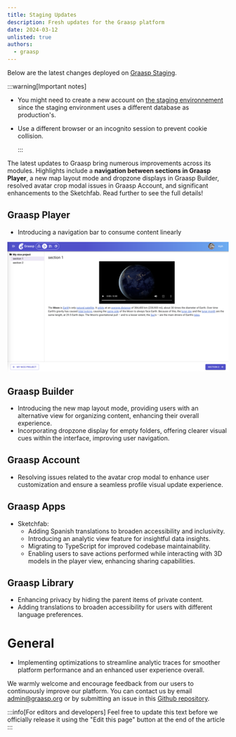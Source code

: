```yaml
---
title: Staging Updates
description: Fresh updates for the Graasp platform
date: 2024-03-12
unlisted: true
authors:
  - graasp
---
```


<!-- TODO: Need to add a summary here ! -->

<!-- truncate -->

Below are the latest changes deployed on [Graasp Staging](https://builder.stage.graasp.org).

:::warning[Important notes]

- You might need to create a new account on [the staging environnement](https://auth.stage.graasp.org) since the staging environment uses a different database as production's.
- Use a different browser or an incognito session to prevent cookie collision.

  :::

The latest updates to Graasp bring numerous improvements across its modules. Highlights include a <strong>navigation between sections in Graasp Player</strong>, a new map layout mode and dropzone displays in Graasp Builder, resolved avatar crop modal issues in Graasp Account, and significant enhancements to the Sketchfab. Read further to see the full details!

<!-- truncate -->

## Graasp Player

- Introducing a navigation bar to consume content linearly

![alt text](../screenshots/2024-03-12-player-navigation.png)

## Graasp Builder

- Introducing the new map layout mode, providing users with an alternative view for organizing content, enhancing their overall experience.
- Incorporating dropzone display for empty folders, offering clearer visual cues within the interface, improving user navigation.

## Graasp Account

- Resolving issues related to the avatar crop modal to enhance user customization and ensure a seamless profile visual update experience.

## Graasp Apps

- Sketchfab:
  - Adding Spanish translations to broaden accessibility and inclusivity.
  - Introducing an analytic view feature for insightful data insights.
  - Migrating to TypeScript for improved codebase maintainability.
  - Enabling users to save actions performed while interacting with 3D models in the player view, enhancing sharing capabilities.

## Graasp Library

- Enhancing privacy by hiding the parent items of private content.
- Adding translations to broaden accessibility for users with different language preferences.

# General

- Implementing optimizations to streamline analytic traces for smoother platform performance and an enhanced user experience overall.

<!-- Generic message -->

We warmly welcome and encourage feedback from our users to continuously improve our platform. You can contact us by email [admin@graasp.org](mailto:admin@graasp.org) or by submitting an issue in this [Github repository](https://github.com/graasp/graasp-feedback).

:::info[For editors and developers]
Feel free to update this text before we officially release it using the "Edit this page" button at the end of the article
:::
